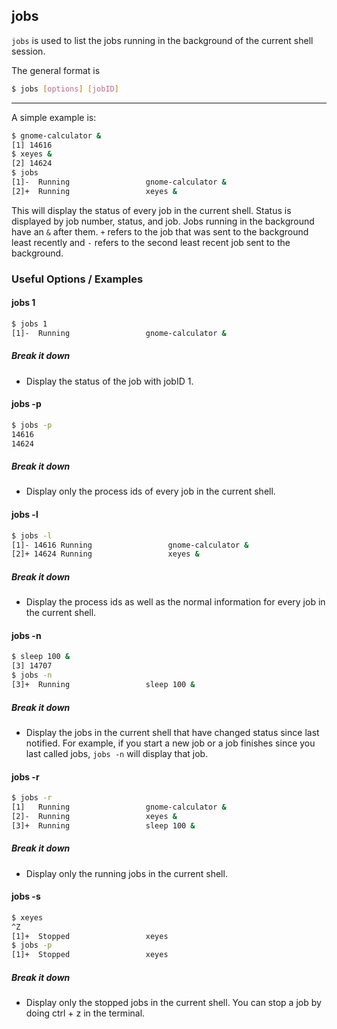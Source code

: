 jobs
---

`jobs` is used to list the jobs running in the background of the current shell session.

The general format is

<!-- minimal example -->
~~~ bash
$ jobs [options] [jobID]
~~~

---

A simple example is:

~~~ bash
$ gnome-calculator &
[1] 14616
$ xeyes &
[2] 14624
$ jobs
[1]-  Running                 gnome-calculator &
[2]+  Running                 xeyes &
~~~

This will display the status of every job in the current shell. Status is displayed by job number, status, and job. Jobs running in the background have an `&` after them. `+` refers to the job that was sent to the background least recently and `-` refers to the second least recent job sent to the background.

### Useful Options / Examples

#### jobs 1
~~~ bash
$ jobs 1
[1]-  Running                 gnome-calculator &
~~~

##### Break it down

 * Display the status of the job with jobID 1.

#### jobs -p
~~~ bash
$ jobs -p
14616
14624
~~~

##### Break it down

 * Display only the process ids of every job in the current shell.

#### jobs -l
~~~ bash
$ jobs -l
[1]- 14616 Running                 gnome-calculator &
[2]+ 14624 Running                 xeyes &
~~~

##### Break it down

 * Display the process ids as well as the normal information for every job in the current shell.

#### jobs -n
~~~ bash
$ sleep 100 &
[3] 14707
$ jobs -n
[3]+  Running                 sleep 100 &
~~~

##### Break it down

 * Display the jobs in the current shell that have changed status since last notified. For example, if you start a new job or a job finishes since you last called jobs, `jobs -n` will display that job.

#### jobs -r
~~~ bash
$ jobs -r
[1]   Running                 gnome-calculator &
[2]-  Running                 xeyes &
[3]+  Running                 sleep 100 &
~~~

##### Break it down

 * Display only the running jobs in the current shell.

#### jobs -s
~~~ bash
$ xeyes
^Z
[1]+  Stopped                 xeyes
$ jobs -p
[1]+  Stopped                 xeyes
~~~

##### Break it down

 * Display only the stopped jobs in the current shell. You can stop a job by doing ctrl + z in the terminal.

